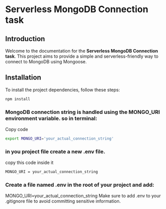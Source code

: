 # Serverless MongoDB Connection task

## Introduction

Welcome to the documentation for the **Serverless MongoDB Connection task**. This project aims to provide a simple and serverless-friendly way to connect to MongoDB using Mongoose.

## Installation

To install the project dependencies, follow these steps:

```bash
npm install
```
### MongoDB connection string is handled using the MONGO_URI environment variable. so in terminal:

Copy code
```bash 
export MONGO_URI='your_actual_connection_string'
```

### in you project file create a new .env file.

copy this code inside it
```bash
MONGO_URI = your_actual_connection_string
```

### Create a file named .env in the root of your project and add:

MONGO_URI=your_actual_connection_string
Make sure to add .env to your .gitignore file to avoid committing sensitive information.

